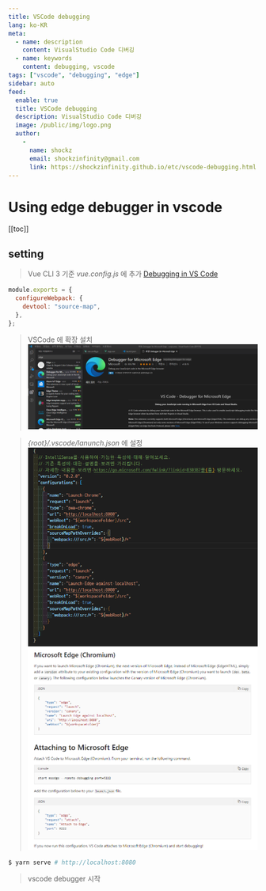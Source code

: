```yaml
---
title: VSCode debugging
lang: ko-KR
meta:
  - name: description
    content: VisualStudio Code 디버깅
  - name: keywords
    content: debugging, vscode
tags: ["vscode", "debugging", "edge"]
sidebar: auto
feed:
  enable: true
  title: VSCode debugging
  description: VisualStudio Code 디버깅
  image: /public/img/logo.png
  author:
    -
      name: shockz
      email: shockzinfinity@gmail.com
      link: https://shockzinfinity.github.io/etc/vscode-debugging.html
---
```


# Using edge debugger in vscode

<TagLinks />

[[toc]]

## setting

> Vue CLI 3 기준
> _vue.config.js_ 에 추가
> [Debugging in VS Code](https://kr.vuejs.org/v2/cookbook/debugging-in-vscode.html)

```javascript
module.exports = {
  configureWebpack: {
    devtool: "source-map",
  },
};
```

> VSCode 에 확장 설치  
> ![Extension 설치](./image/extension.png)

> _{root}/.vscode/lanunch.json_ 에 설정  
> ![setting0](./image/setting.0.png)  
> ![setting1](./image/setting.1.png)

```bash
$ yarn serve # http://localhost:8080
```

> vscode debugger 시작
